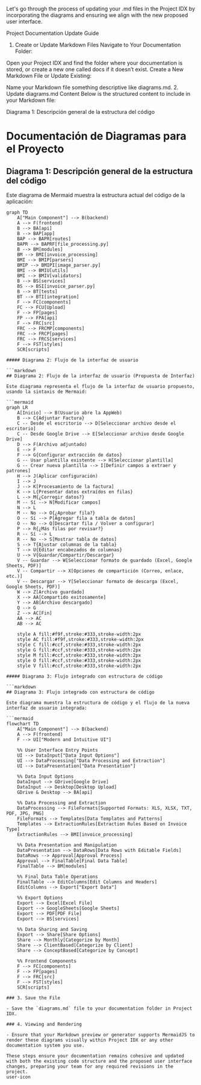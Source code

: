 Let's go through the process of updating your .md files in the Project IDX by incorporating the diagrams and ensuring we align with the new proposed user interface.

Project Documentation Update Guide
1. Create or Update Markdown Files
Navigate to Your Documentation Folder:

Open your Project IDX and find the folder where your documentation is stored, or create a new one called docs if it doesn’t exist.
Create a New Markdown File or Update Existing:

Name your Markdown file something descriptive like diagrams.md.
2. Update diagrams.md Content
Below is the structured content to include in your Markdown file:

Diagrama 1: Descripción general de la estructura del código
# Documentación de Diagramas para el Proyecto

## Diagrama 1: Descripción general de la estructura del código

Este diagrama de Mermaid muestra la estructura actual del código de la aplicación:

```mermaid
graph TD
    A["Main Component"] --> B(backend)
    A --> F(frontend)
    B --> BA[api]
    B --> BAP[app]
    BAP --> BAPR[routes]
    BAPR --> BAPRF[file_processing.py]
    B --> BM[modules]
    BM --> BMI[invoice_processing]
    BMI --> BMIP[parsers]
    BMIP --> BMIPI[image_parser.py]
    BMI --> BMIU[utils]
    BMI --> BMIV[validators]
    B --> BS[services]
    BS --> BSI[invoice_parser.py]
    B --> BT[tests]
    BT --> BTI[integration]
    F --> FC[components]
    FC --> FCU[Upload]
    F --> FP[pages]
    FP --> FPA[api]
    F --> FRC[src]
    FRC --> FRCMP[components]
    FRC --> FRCP[pages]
    FRC --> FRCS[services]
    F --> FST[styles]
    SCR[scripts]

##### Diagrama 2: Flujo de la interfaz de usuario

```markdown
## Diagrama 2: Flujo de la interfaz de usuario (Propuesta de Interfaz)

Este diagrama representa el flujo de la interfaz de usuario propuesto, usando la sintaxis de Mermaid:

```mermaid
graph LR
    A[Inicio] --> B(Usuario abre la AppWeb)
    B --> C{Adjuntar Factura}
    C -- Desde el escritorio --> D[Seleccionar archivo desde el escritorio]
    C -- Desde Google Drive --> E[Seleccionar archivo desde Google Drive]
    D --> F(Archivo adjuntado)
    E --> F
    F --> G{Configurar extracción de datos}
    G -- Usar plantilla existente --> H[Seleccionar plantilla]
    G -- Crear nueva plantilla --> I[Definir campos a extraer y patrones]
    H --> J(Aplicar configuración)
    I --> J
    J --> K[Procesamiento de la factura]
    K --> L{Presentar datos extraídos en filas}
    L --> M{¿Corregir datos?}
    M -- Sí --> N[Modificar campos]
    N --> L
    M -- No --> O{¿Aprobar fila?}
    O -- Sí --> P[Agregar fila a tabla de datos]
    O -- No --> Q[Descartar fila / Volver a configurar]
    P --> R{¿Más filas por revisar?}
    R -- Sí --> L
    R -- No --> S[Mostrar tabla de datos]
    S --> T{Ajustar columnas de la tabla}
    T --> U{Editar encabezados de columnas}
    U --> V{Guardar/Compartir/Descargar}
    V -- Guardar --> W[Seleccionar formato de guardado (Excel, Google Sheets, PDF)]
    V -- Compartir --> X[Opciones de compartición (Correo, enlace, etc.)]
    V -- Descargar --> Y[Seleccionar formato de descarga (Excel, Google Sheets, PDF)]
    W --> Z[Archivo guardado]
    X --> AA[Compartido exitosamente]
    Y --> AB[Archivo descargado]
    Q --> G
    Z --> AC[Fin]
    AA --> AC
    AB --> AC

    style A fill:#f9f,stroke:#333,stroke-width:2px
    style AC fill:#f9f,stroke:#333,stroke-width:2px
    style C fill:#ccf,stroke:#333,stroke-width:2px
    style G fill:#ccf,stroke:#333,stroke-width:2px
    style M fill:#ccf,stroke:#333,stroke-width:2px
    style O fill:#ccf,stroke:#333,stroke-width:2px
    style V fill:#ccf,stroke:#333,stroke-width:2px

##### Diagrama 3: Flujo integrado con estructura de código

```markdown
## Diagrama 3: Flujo integrado con estructura de código

Este diagrama muestra la estructura de código y el flujo de la nueva interfaz de usuario integrada:

```mermaid
flowchart TD
    A["Main Component"] --> B(backend)
    A --> F(frontend)
    F --> UI["Modern and Intuitive UI"]
    
    %% User Interface Entry Points
    UI --> DataInput["Data Input Options"]
    UI --> DataProcessing["Data Processing and Extraction"]
    UI --> DataPresentation["Data Presentation"]
    
    %% Data Input Options
    DataInput --> GDrive[Google Drive]
    DataInput --> Desktop[Desktop Upload]
    GDrive & Desktop --> BA[api]
    
    %% Data Processing and Extraction
    DataProcessing --> FileFormats[Supported Formats: XLS, XLSX, TXT, PDF, JPG, PNG]
    FileFormats --> Templates[Data Templates and Patterns]
    Templates --> ExtractionRules[Extraction Rules Based on Invoice Type]
    ExtractionRules --> BMI[invoice_processing]
    
    %% Data Presentation and Manipulation
    DataPresentation --> DataRows[Data Rows with Editable Fields]
    DataRows --> Approval[Approval Process]
    Approval --> FinalTable[Final Data Table]
    FinalTable --> BM[modules]
    
    %% Final Data Table Operations
    FinalTable --> EditColumns[Edit Columns and Headers]
    EditColumns --> Export["Export Data"]
    
    %% Export Options
    Export --> Excel[Excel File]
    Export --> GoogleSheets[Google Sheets]
    Export --> PDF[PDF File]
    Export --> BS[services]
    
    %% Data Sharing and Saving
    Export --> Share[Share Options]
    Share --> Monthly[Categorize by Month]
    Share --> ClientBased[Categorize by Client]
    Share --> ConceptBased[Categorize by Concept]
    
    %% Frontend Components
    F --> FC[components]
    F --> FP[pages]
    F --> FRC[src]
    F --> FST[styles]
    SCR[scripts]

### 3. Save the File

- Save the `diagrams.md` file to your documentation folder in Project IDX.

### 4. Viewing and Rendering

- Ensure that your Markdown preview or generator supports MermaidJS to render these diagrams visually within Project IDX or any other documentation system you use.

These steps ensure your documentation remains cohesive and updated with both the existing code structure and the proposed user interface changes, preparing your team for any required revisions in the project.
user-icon
